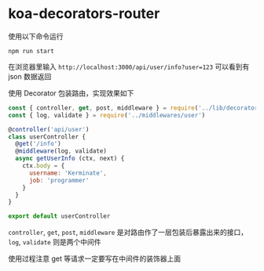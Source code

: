 # koa-decorators-router

使用以下命令运行
```
npm run start
```

在浏览器里输入 `http://localhost:3000/api/user/info?user=123` 可以看到有 json 数据返回

使用 Decorator 包装路由，实现效果如下

```javascript
const { controller, get, post, middleware } = require('../lib/decorator')
const { log, validate } = require('../middlewares/user')

@controller('api/user')
class userController {
  @get('/info')
  @middleware(log, validate)
  async getUserInfo (ctx, next) {
    ctx.body = {
      username: 'Kerminate',
      job: 'programmer'
    }
  }
}

export default userController
```

`controller`, `get`, `post`, `middleware` 是对路由作了一层包装后暴露出来的接口，`log`, `validate` 则是两个中间件

使用过程注意
get 等请求一定要写在中间件的装饰器上面
